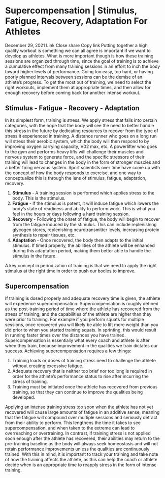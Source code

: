 #  Supercompensation | Stimulus, Fatigue, Recovery, Adaptation For Athletes 
December 29, 2021
Link
Close share Copy link
Putting together a high quality workout is something we can all agree is important if we want to develop as athletes. What is more important though is how these training sessions are organized through time, since the goal of training is to achieve a cumulative effect from many training sessions in an effort to inch the body toward higher levels of performance.
Going too easy, too hard, or having poorly planned intervals between sessions can be the demise of an athlete’s progress. To get the most out of training, we need to select the right workouts, implement them at appropriate times, and then allow for enough recovery before coming back for another intense workout.
## Stimulus - Fatigue - Recovery - Adaptation
In its simplest form, training is stress. We apply stress that falls into certain categories, with the hope that the body will see the need to better handle this stress in the future by dedicating resources to recover from the type of stress it experienced in training.
A distance runner who goes on a long run will stress their aerobic system, which the body will then respond to by improving oxygen carrying capacity, V02 max, etc. A powerlifter who goes to the gym and performs heavy lifts will challenge their muscles and nervous system to generate force, and the specific stressors of their training will lead to changes in the body in the form of stronger muscles and a better firing nervous system.
Sport scientists over time have come up with the concept of how the body responds to exercise, and one way to conceptualize this is through the lens of stimulus, fatigue, adaptation, recovery.
  1. **Stimulus** - A training session is performed which applies stress to the body. This is the stimulus.
  2. **Fatigue** - If the stimulus is potent, it will induce fatigue which lowers the body’s state of readiness and ability to perform work. This is what you feel in the hours or days following a hard training session.
  3. **Recovery** - Following the onset of fatigue, the body will begin to recover from the fatigue induced by the stimulus. This can include replenishing glycogen stores, replenishing neurotransmitter levels, increasing protein synthesis to repair tissues, etc.
  4. **Adaptation** - Once recovered, the body then adapts to the initial stimulus. If timed properly, the abilities of the athlete will be enhanced during this adaptation period, making them better able to handle the stimulus in the future.


A key concept in periodization of training is that we need to apply the right stimulus at the right time in order to push our bodies to improve. 
## Supercompensation
If training is dosed properly and adequate recovery time is given, the athlete will experience supercompensation. Supercompensation is roughly defined as the post-training period of time where the athlete has recovered from the stress of training, and the capabilities of the athlete are higher than they were prior to training.
For example if you perform squats for multiple sessions, once recovered you will likely be able to lift more weight than you did prior to when you started training squats. In sprinting, this would result in running faster times over the distances you have trained.
Supercompensation is essentially what every coach and athlete is after when they train, because improvement in the qualities we train dictates our success.
Achieving supercompensation requires a few things:
  1. Training loads or doses of training stress need to challenge the athlete without creating excessive fatigue.
  2. Adequate recovery that is neither too brief nor too long is required in order for the athlete’s performance status to rise after incurring the stress of training.
  3. Training must be initiated once the athlete has recovered from previous training, so that they can continue to improve the qualities being developed.


Applying an intense training stress too soon when the athlete has not yet recovered will cause large amounts of fatigue in an additive sense, meaning that the fatigue will compound over multiple sessions and seriously detract from their ability to perform. This lengthens the time it takes to see supercompensation, and when taken to the extreme can lead to overreaching or overtraining.
In contrast, if training stress is not applied soon enough after the athlete has recovered, their abilities may return to the pre-training baseline as the body will always seek homeostasis and will not retain performance improvements unless the qualities are continuously trained.
With this in mind, it is important to track your training and take note of how the training affects the athlete, as this can help the coach or athlete decide when is an appropriate time to reapply stress in the form of intense training.
[ ](https://sprintingworkouts.com/blogs/training)
